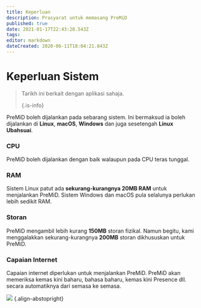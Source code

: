 ```yaml
---
title: Keperluan
description: Prasyarat untuk memasang PreMiD
published: true
date: 2021-01-17T22:43:28.543Z
tags:
editor: markdown
dateCreated: 2020-06-11T18:04:21.843Z
---
```


# Keperluan Sistem

> Tarikh ini berkait dengan aplikasi sahaja. 
> 
> {.is-info}

PreMiD boleh dijalankan pada sebarang sistem. Ini bermaksud ia boleh dijalankan di **Linux**, **macOS**, **Windows** dan juga sesetengah **Linux Ubahsuai**.

### CPU
PreMiD boleh dijalankan dengan baik walaupun pada CPU teras tunggal.

### RAM
Sistem Linux patut ada **sekurang-kurangnya 20MB RAM** untuk menjalankan PreMiD. Sistem Windows dan macOS pula selalunya perlukan lebih sedikit RAM.

### Storan
PreMiD mengambil lebih kurang **150MB** storan fizikal. Namun begitu, kami menggalakkan sekurang-kurangnya **200MB** storan dikhususkan untuk PreMiD.

### Capaian Internet
Capaian internet diperlukan untuk menjalankan PreMiD. PreMiD akan memeriksa kemas kini baharu, bahasa baharu, kemas kini Presence dll. secara automatiknya dari semasa ke semasa.

![](https://a.icons8.com/ViUXyjOj/f4tFww/svg.svg) {.align-abstopright}